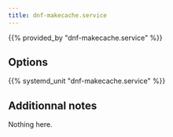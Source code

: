 ```yaml
---
title: dnf-makecache.service
---
```


{{% provided_by "dnf-makecache.service" %}}

## Options

{{% systemd_unit "dnf-makecache.service" %}}

## Additionnal notes

Nothing here.